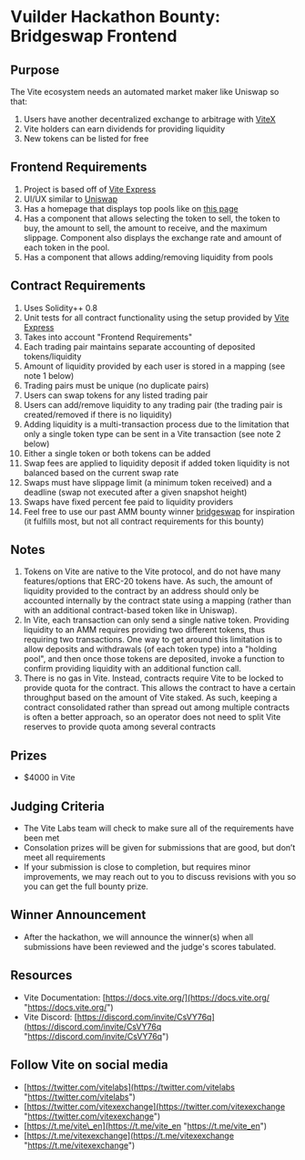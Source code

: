 # Vuilder Hackathon Bounty: Bridgeswap Frontend

## Purpose
The Vite ecosystem needs an automated market maker like Uniswap so that:
1. Users have another decentralized exchange to arbitrage with [ViteX](https://vitex.net/)
2. Vite holders can earn dividends for providing liquidity
3. New tokens can be listed for free

## Frontend Requirements
1. Project is based off of [Vite Express](https://github.com/vitelabs/vite-express)
2. UI/UX similar to [Uniswap](https://uniswap.org/)
3. Has a homepage that displays top pools like on [this page](https://info.uniswap.org/#/)
4. Has a component that allows selecting the token to sell, the token to buy, the amount to sell, the amount to receive, and the maximum slippage. Component also displays the exchange rate and amount of each token in the pool.
5. Has a component that allows adding/removing liquidity from pools

## Contract Requirements
1. Uses Solidity++ 0.8
2. Unit tests for all contract functionality using the setup provided by [Vite Express](https://github.com/vitelabs/vite-express)
3. Takes into account "Frontend Requirements"
4. Each trading pair maintains separate accounting of deposited tokens/liquidity
5. Amount of liquidity provided by each user is stored in a mapping (see note 1 below)
6. Trading pairs must be unique (no duplicate pairs)
7. Users can swap tokens for any listed trading pair
8. Users can add/remove liquidity to any trading pair (the trading pair is created/removed if there is no liquidity)
9.  Adding liquidity is a multi-transaction process due to the limitation that only a single token type can be sent in a Vite transaction (see note 2 below)
10. Either a single token or both tokens can be added
11. Swap fees are applied to liquidity deposit if added token liquidity is not balanced based on the current swap rate
12. Swaps must have slippage limit (a minimum token received) and a deadline (swap not executed after a given snapshot height)
13. Swaps have fixed percent fee paid to liquidity providers
14. Feel free to use our past AMM bounty winner [bridgeswap](https://github.com/peyton/bridgeswap) for inspiration (it fulfills most, but not all contract requirements for this bounty)

## Notes
1. Tokens on Vite are native to the Vite protocol, and do not have many features/options that ERC-20 tokens have. As such, the amount of liquidity provided to the contract by an address should only be accounted internally by the contract state using a mapping (rather than with an additional contract-based token like in Uniswap).
2. In Vite, each transaction can only send a single native token. Providing liquidity to an AMM requires providing two different tokens, thus requiring two transactions. One way to get around this limitation is to allow deposits and withdrawals (of each token type) into a "holding pool", and then once those tokens are deposited, invoke a function to confirm providing liquidity with an additional function call.
3. There is no gas in Vite. Instead, contracts require Vite to be locked to provide quota for the contract. This allows the contract to have a certain throughput based on the amount of Vite staked. As such, keeping a contract consolidated rather than spread out among multiple contracts is often a better approach, so an operator does not need to split Vite reserves to provide quota among several contracts

## Prizes
- $4000 in Vite

## Judging Criteria
- The Vite Labs team will check to make sure all of the requirements have been met
- Consolation prizes will be given for submissions that are good, but don’t meet all requirements
- If your submission is close to completion, but requires minor improvements, we may reach out to you to discuss revisions with you so you can get the full bounty prize.

## Winner Announcement
- After the hackathon, we will announce the winner(s) when all submissions have been reviewed and the judge's scores tabulated.

## Resources
- Vite Documentation: [https://docs.vite.org/](https://docs.vite.org/ "https://docs.vite.org/")
- Vite Discord: [https://discord.com/invite/CsVY76q](https://discord.com/invite/CsVY76q "https://discord.com/invite/CsVY76q")

## Follow Vite on social media
- [https://twitter.com/vitelabs](https://twitter.com/vitelabs "https://twitter.com/vitelabs")
- [https://twitter.com/vitexexchange](https://twitter.com/vitexexchange "https://twitter.com/vitexexchange")
- [https://t.me/vite\_en](https://t.me/vite_en "https://t.me/vite_en")
- [https://t.me/vitexexchange](https://t.me/vitexexchange "https://t.me/vitexexchange")
